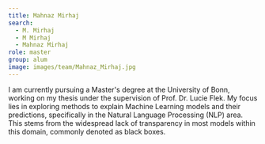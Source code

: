 ```yaml
---
title: Mahnaz Mirhaj
search:
  - M. Mirhaj
  - M Mirhaj
  - Mahnaz Mirhaj
role: master
group: alum
image: images/team/Mahnaz_Mirhaj.jpg
---
```


I am currently pursuing a Master's degree at the University of Bonn, working on my thesis under the supervision of Prof. Dr. Lucie Flek. My focus lies in exploring methods to explain Machine Learning models and their predictions, specifically in the Natural Language Processing (NLP) area. This stems from the widespread lack of transparency in most models within this domain, commonly denoted as black boxes.
